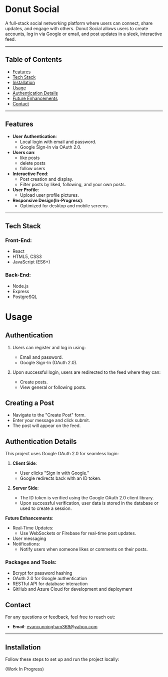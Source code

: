 # **Donut Social**

A full-stack social networking platform where users can connect, share updates, and engage with others. Donut Social allows users to create accounts, log in via Google or email, and post updates in a sleek, interactive feed.

---

## **Table of Contents**
- [Features](#features)
- [Tech Stack](#tech-stack)
- [Installation](#installation)
- [Usage](#usage)
- [Authentication Details](#authentication-details)
- [Future Enhancements](#future-enhancements)
- [Contact](#contact)

---

## **Features**
- **User Authentication**:
  - Local login with email and password.
  - Google Sign-In via OAuth 2.0.
- **Users can**:
  - like posts
  - delete posts
  - follow users
- **Interactive Feed**:
  - Post creation and display.
  - Filter posts by liked, following, and your own posts.
- **User Profile**:
  - Upload user profile pictures.
- **Responsive Design(In-Progress)**:
  - Optimized for desktop and mobile screens.

---

## **Tech Stack**
### **Front-End**:
- React
- HTML5, CSS3
- JavaScript (ES6+)

### **Back-End**:
- Node.js
- Express
- PostgreSQL

# **Usage**

## **Authentication**
1. Users can register and log in using:
   - Email and password.
   - Google Sign-In (OAuth 2.0).

2. Upon successful login, users are redirected to the feed where they can:
   - Create posts.
   - View general or following posts.

## **Creating a Post**
- Navigate to the "Create Post" form.
- Enter your message and click submit.
- The post will appear on the feed.

## **Authentication Details**
This project uses Google OAuth 2.0 for seamless login:

1. **Client Side**:
   - User clicks "Sign in with Google."
   - Google redirects back with an ID token.

2. **Server Side**:
   - The ID token is verified using the Google OAuth 2.0 client library.
   - Upon successful verification, user data is stored in the database or used to create a session.

**Future Enhancements**:
- Real-Time Updates:
  - Use WebSockets or Firebase for real-time post updates.
- User messaging
- Notifications:
  - Notify users when someone likes or comments on their posts.

### **Packages and Tools**:
- Bcrypt for password hashing
- OAuth 2.0 for Google authentication
- RESTful API for database interaction
- GitHub and Azure Cloud for development and deployment
  
## **Contact**
For any questions or feedback, feel free to reach out:
- **Email**: evancunningham369@yahoo.com
  
---

## **Installation**
Follow these steps to set up and run the project locally:

(Work In Progress)
